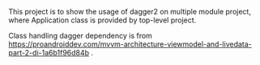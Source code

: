 This project is to show the usage of dagger2 on multiple module project,
 where Application class is provided by top-level project.

 Class handling dagger dependency is from https://proandroiddev.com/mvvm-architecture-viewmodel-and-livedata-part-2-di-1a6b1f96d84b
.